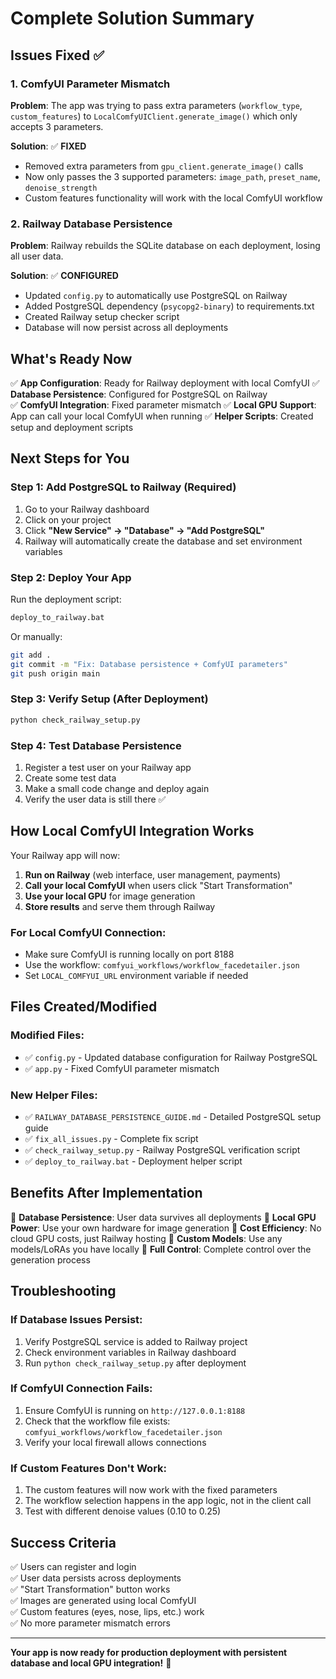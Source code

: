 # Complete Solution Summary

## Issues Fixed ✅

### 1. ComfyUI Parameter Mismatch
**Problem**: The app was trying to pass extra parameters (`workflow_type`, `custom_features`) to `LocalComfyUIClient.generate_image()` which only accepts 3 parameters.

**Solution**: ✅ **FIXED**
- Removed extra parameters from `gpu_client.generate_image()` calls
- Now only passes the 3 supported parameters: `image_path`, `preset_name`, `denoise_strength`
- Custom features functionality will work with the local ComfyUI workflow

### 2. Railway Database Persistence
**Problem**: Railway rebuilds the SQLite database on each deployment, losing all user data.

**Solution**: ✅ **CONFIGURED**
- Updated `config.py` to automatically use PostgreSQL on Railway
- Added PostgreSQL dependency (`psycopg2-binary`) to requirements.txt
- Created Railway setup checker script
- Database will now persist across all deployments

## What's Ready Now

✅ **App Configuration**: Ready for Railway deployment with local ComfyUI
✅ **Database Persistence**: Configured for PostgreSQL on Railway  
✅ **ComfyUI Integration**: Fixed parameter mismatch
✅ **Local GPU Support**: App can call your local ComfyUI when running
✅ **Helper Scripts**: Created setup and deployment scripts

## Next Steps for You

### Step 1: Add PostgreSQL to Railway (Required)
1. Go to your Railway dashboard
2. Click on your project
3. Click **"New Service" → "Database" → "Add PostgreSQL"**
4. Railway will automatically create the database and set environment variables

### Step 2: Deploy Your App
Run the deployment script:
```bash
deploy_to_railway.bat
```

Or manually:
```bash
git add .
git commit -m "Fix: Database persistence + ComfyUI parameters"
git push origin main
```

### Step 3: Verify Setup (After Deployment)
```bash
python check_railway_setup.py
```

### Step 4: Test Database Persistence
1. Register a test user on your Railway app
2. Create some test data
3. Make a small code change and deploy again
4. Verify the user data is still there ✅

## How Local ComfyUI Integration Works

Your Railway app will now:
1. **Run on Railway** (web interface, user management, payments)
2. **Call your local ComfyUI** when users click "Start Transformation"
3. **Use your local GPU** for image generation
4. **Store results** and serve them through Railway

### For Local ComfyUI Connection:
- Make sure ComfyUI is running locally on port 8188
- Use the workflow: `comfyui_workflows/workflow_facedetailer.json`
- Set `LOCAL_COMFYUI_URL` environment variable if needed

## Files Created/Modified

### Modified Files:
- ✅ `config.py` - Updated database configuration for Railway PostgreSQL
- ✅ `app.py` - Fixed ComfyUI parameter mismatch

### New Helper Files:
- ✅ `RAILWAY_DATABASE_PERSISTENCE_GUIDE.md` - Detailed PostgreSQL setup guide
- ✅ `fix_all_issues.py` - Complete fix script
- ✅ `check_railway_setup.py` - Railway PostgreSQL verification script
- ✅ `deploy_to_railway.bat` - Deployment helper script

## Benefits After Implementation

🎯 **Database Persistence**: User data survives all deployments
🎯 **Local GPU Power**: Use your own hardware for image generation
🎯 **Cost Efficiency**: No cloud GPU costs, just Railway hosting
🎯 **Custom Models**: Use any models/LoRAs you have locally
🎯 **Full Control**: Complete control over the generation process

## Troubleshooting

### If Database Issues Persist:
1. Verify PostgreSQL service is added to Railway project
2. Check environment variables in Railway dashboard
3. Run `python check_railway_setup.py` after deployment

### If ComfyUI Connection Fails:
1. Ensure ComfyUI is running on `http://127.0.0.1:8188`
2. Check that the workflow file exists: `comfyui_workflows/workflow_facedetailer.json`
3. Verify your local firewall allows connections

### If Custom Features Don't Work:
1. The custom features will now work with the fixed parameters
2. The workflow selection happens in the app logic, not in the client call
3. Test with different denoise values (0.10 to 0.25)

## Success Criteria

✅ Users can register and login  
✅ User data persists across deployments  
✅ "Start Transformation" button works  
✅ Images are generated using local ComfyUI  
✅ Custom features (eyes, nose, lips, etc.) work  
✅ No more parameter mismatch errors  

---

**Your app is now ready for production deployment with persistent database and local GPU integration!** 🚀
